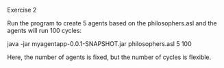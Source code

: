 Exercise 2

Run the program to create 5 agents based on the philosophers.asl and the agents will run 100 cycles:

java -jar myagentapp-0.0.1-SNAPSHOT.jar philosophers.asl 5 100

Here, the number of agents is fixed, but the number of cycles is flexible.
